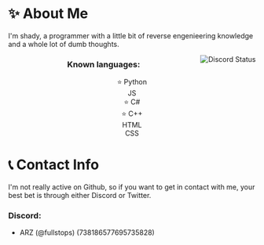 # ✨ About Me

I'm shady, a programmer with a little bit of reverse engenieering knowledge and a whole lot of dumb thoughts.
</br>

<img align="right" src="https://lanyard.cnrad.dev/api/738186577695735828" alt="Discord Status">
<h3 align="center"> Known languages: </h3>
<div align="center">
    ⭐ Python
    <br>
    JS
    <br>
    ⭐ C#
    <br>
    ⭐ C++
    <br>
    HTML
    <br>
    CSS
</div>

# 📞 Contact Info

I'm not really active on Github, so if you want to get in contact with me, your best bet is through either Discord or Twitter.

### Discord:
- ARZ (@fullstops) (738186577695735828)

<br>
